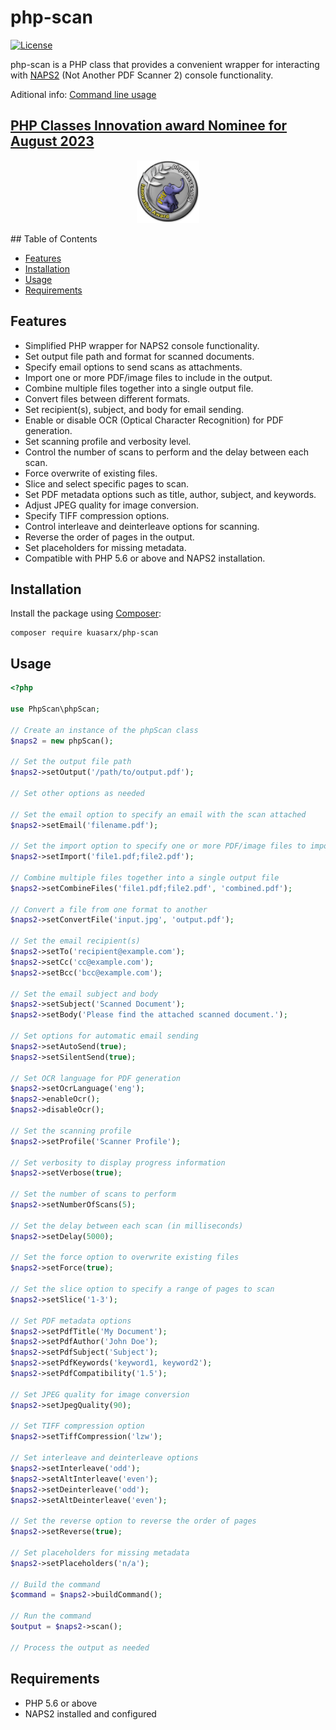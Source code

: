 # php-scan

[![License](https://img.shields.io/badge/license-MIT-blue.svg)](https://github.com/kuasarx/php-scan/blob/main/LICENSE)

php-scan is a PHP class that provides a convenient wrapper for interacting with [NAPS2](https://www.naps2.com/) (Not Another PDF Scanner 2) console functionality.

Aditional info: [Command line usage](https://www.naps2.com/doc/command-line)

## [PHP Classes Innovation award Nominee for August 2023](https://www.phpclasses.org/package/12947-PHP-Scan-and-process-scanned-documents-with-NAPS2-.html)
<p align="center">

 <img width="100px" src="image.png" />  

</p>
## Table of Contents

- [Features](#features)
- [Installation](#installation)
- [Usage](#usage)
- [Requirements](#requirements)

## Features

- Simplified PHP wrapper for NAPS2 console functionality.
- Set output file path and format for scanned documents.
- Specify email options to send scans as attachments.
- Import one or more PDF/image files to include in the output.
- Combine multiple files together into a single output file.
- Convert files between different formats.
- Set recipient(s), subject, and body for email sending.
- Enable or disable OCR (Optical Character Recognition) for PDF generation.
- Set scanning profile and verbosity level.
- Control the number of scans to perform and the delay between each scan.
- Force overwrite of existing files.
- Slice and select specific pages to scan.
- Set PDF metadata options such as title, author, subject, and keywords.
- Adjust JPEG quality for image conversion.
- Specify TIFF compression options.
- Control interleave and deinterleave options for scanning.
- Reverse the order of pages in the output.
- Set placeholders for missing metadata.
- Compatible with PHP 5.6 or above and NAPS2 installation.

## Installation

Install the package using [Composer](https://getcomposer.org/):

```shell
composer require kuasarx/php-scan
```
## Usage
```php
<?php

use PhpScan\phpScan;

// Create an instance of the phpScan class
$naps2 = new phpScan();

// Set the output file path
$naps2->setOutput('/path/to/output.pdf');

// Set other options as needed

// Set the email option to specify an email with the scan attached
$naps2->setEmail('filename.pdf');

// Set the import option to specify one or more PDF/image files to import
$naps2->setImport('file1.pdf;file2.pdf');

// Combine multiple files together into a single output file
$naps2->setCombineFiles('file1.pdf;file2.pdf', 'combined.pdf');

// Convert a file from one format to another
$naps2->setConvertFile('input.jpg', 'output.pdf');

// Set the email recipient(s)
$naps2->setTo('recipient@example.com');
$naps2->setCc('cc@example.com');
$naps2->setBcc('bcc@example.com');

// Set the email subject and body
$naps2->setSubject('Scanned Document');
$naps2->setBody('Please find the attached scanned document.');

// Set options for automatic email sending
$naps2->setAutoSend(true);
$naps2->setSilentSend(true);

// Set OCR language for PDF generation
$naps2->setOcrLanguage('eng');
$naps2->enableOcr();
$naps2->disableOcr();

// Set the scanning profile
$naps2->setProfile('Scanner Profile');

// Set verbosity to display progress information
$naps2->setVerbose(true);

// Set the number of scans to perform
$naps2->setNumberOfScans(5);

// Set the delay between each scan (in milliseconds)
$naps2->setDelay(5000);

// Set the force option to overwrite existing files
$naps2->setForce(true);

// Set the slice option to specify a range of pages to scan
$naps2->setSlice('1-3');

// Set PDF metadata options
$naps2->setPdfTitle('My Document');
$naps2->setPdfAuthor('John Doe');
$naps2->setPdfSubject('Subject');
$naps2->setPdfKeywords('keyword1, keyword2');
$naps2->setPdfCompatibility('1.5');

// Set JPEG quality for image conversion
$naps2->setJpegQuality(90);

// Set TIFF compression option
$naps2->setTiffCompression('lzw');

// Set interleave and deinterleave options
$naps2->setInterleave('odd');
$naps2->setAltInterleave('even');
$naps2->setDeinterleave('odd');
$naps2->setAltDeinterleave('even');

// Set the reverse option to reverse the order of pages
$naps2->setReverse(true);

// Set placeholders for missing metadata
$naps2->setPlaceholders('n/a');

// Build the command
$command = $naps2->buildCommand();

// Run the command
$output = $naps2->scan();

// Process the output as needed
```
## Requirements
- PHP 5.6 or above
- NAPS2 installed and configured

  
